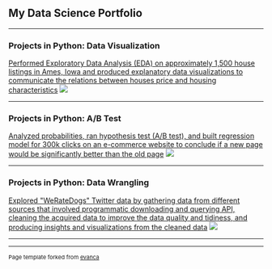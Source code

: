 ## My Data Science Portfolio

---

### Projects in Python: Data Visualization 

[Performed Exploratory Data Analysis (EDA) on approximately 1,500 house listings in Ames, Iowa and produced explanatory data visualizations to communicate the relations between houses price and housing characteristics](https://isaacwyx.github.io/datavisualization_houseprice/)
<img src="images/dummy_thumbnail.jpg?raw=true"/>

---

### Projects in Python: A/B Test

[Analyzed probabilities, ran hypothesis test (A/B test), and built regression model for 300k clicks on an e-commerce website to conclude if a new page would be significantly better than the old page](https://isaacwyx.github.io/websiteAB_Test/)
<img src="images/dummy_thumbnail.jpg?raw=true"/>

---

### Projects in Python: Data Wrangling

[Explored "WeRateDogs" Twitter data by gathering data from different sources that involved programmatic downloading and querying API, cleaning the acquired data to improve the data quality and tidiness, and producing insights and visualizations from the cleaned data](https://isaacwyx.github.io/weratedogstweet/)
<img src="images/dummy_thumbnail.jpg?raw=true"/>

---




---
<p style="font-size:11px">Page template forked from <a href="https://github.com/evanca/quick-portfolio">evanca</a></p>
<!-- Remove above link if you don't want to attibute -->
